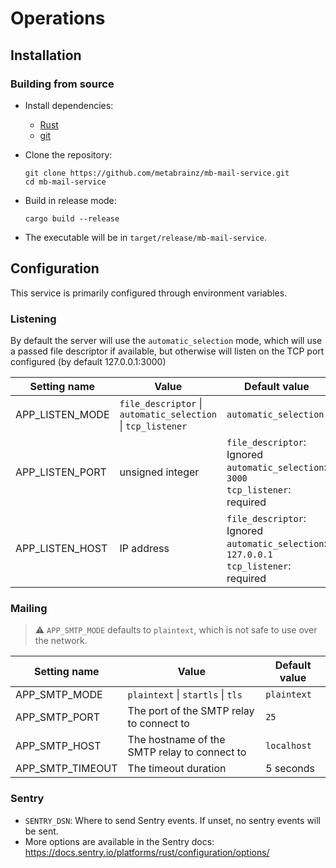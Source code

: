 # Operations

## Installation

### Building from source

- Install dependencies:
  - [Rust](https://rustup.rs)
  - [git](https://git-scm.com/)
- Clone the repository:
  
  ```shell
  git clone https://github.com/metabrainz/mb-mail-service.git
  cd mb-mail-service
  ```
  
- Build in release mode:
  
  ```shell
  cargo build --release
  ```

- The executable will be in `target/release/mb-mail-service`.

## Configuration

This service is primarily configured through environment variables.

### Listening

By default the server will use the `automatic_selection`
mode, which will use a passed file descriptor if available,
but otherwise will listen on the TCP port configured
(by default 127.0.0.1:3000)

| Setting name | Value                                                     | Default value                                                                             |
| ------------ | --------------------------------------------------------- | ----------------------------------------------------------------------------------------- |
| APP_LISTEN_MODE         | `file_descriptor` \| `automatic_selection` \| `tcp_listener` | `automatic_selection`                                                                      |
| APP_LISTEN_PORT         | unsigned integer                                          | `file_descriptor`: Ignored<br>`automatic_selection`: `3000`<br>`tcp_listener`: required      |
| APP_LISTEN_HOST         | IP address                                                | `file_descriptor`: Ignored<br>`automatic_selection`: `127.0.0.1`<br>`tcp_listener`: required |

### Mailing

> ⚠️ `APP_SMTP_MODE` defaults to `plaintext`, which is not safe to use over the network.

| Setting name      | Value                                             | Default value |
| ----------------- | ------------------------------------------------- | ------------- |
| APP_SMTP_MODE     | `plaintext` \| `startls` \| `tls`                 | `plaintext`   |
| APP_SMTP_PORT         | The port of the SMTP relay to connect to          | `25`          |
| APP_SMTP_HOST         | The hostname of the SMTP relay to connect to      | `localhost`   |
| APP_SMTP_TIMEOUT      | The timeout duration                              | 5 seconds     |

### Sentry

- `SENTRY_DSN`: Where to send Sentry events. If unset, no sentry events will be sent.
- More options are available in the Sentry docs: <https://docs.sentry.io/platforms/rust/configuration/options/>
